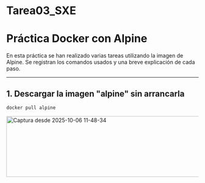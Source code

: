 # Tarea03_SXE

# Práctica Docker con Alpine

En esta práctica se han realizado varias tareas utilizando la imagen de Alpine. Se registran los comandos usados y una breve explicación de cada paso.

---

## 1. Descargar la imagen "alpine" sin arrancarla

   ```bash
   docker pull alpine
   ```
<img width="737" height="159" alt="Captura desde 2025-10-06 11-48-34" src="https://github.com/user-attachments/assets/36d3ec54-c8d1-40e1-90ca-5091ec9a658a" />

